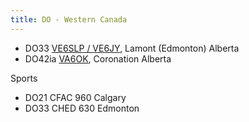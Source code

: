 ```yaml
---
title: DO - Western Canada
---
```

* DO33 [VE6SLP / VE6JY](http://kiwisdr.ve6slp.ca:8173/), Lamont (Edmonton) Alberta
* DO42ia [VA6OK](http://va6ok.ddns.net:8073/), Coronation Alberta

Sports

* DO21 CFAC 960 Calgary
* DO33 CHED 630 Edmonton
